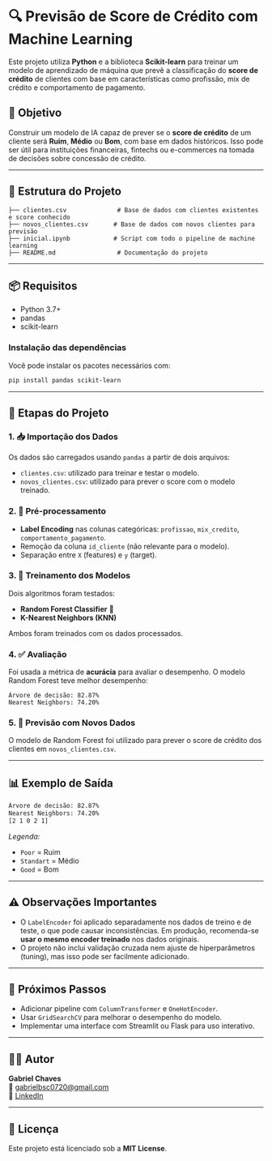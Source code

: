 
# 🔍 Previsão de Score de Crédito com Machine Learning

Este projeto utiliza **Python** e a biblioteca **Scikit-learn** para treinar um modelo de aprendizado de máquina que prevê a classificação do **score de crédito** de clientes com base em características como profissão, mix de crédito e comportamento de pagamento.

## 🧠 Objetivo

Construir um modelo de IA capaz de prever se o **score de crédito** de um cliente será **Ruim**, **Médio** ou **Bom**, com base em dados históricos. Isso pode ser útil para instituições financeiras, fintechs ou e-commerces na tomada de decisões sobre concessão de crédito.

---

## 📁 Estrutura do Projeto

```
├── clientes.csv              # Base de dados com clientes existentes e score conhecido
├── novos_clientes.csv       # Base de dados com novos clientes para previsão
├── inicial.ipynb            # Script com todo o pipeline de machine learning
├── README.md                 # Documentação do projeto
```

---

## 📦 Requisitos

- Python 3.7+
- pandas
- scikit-learn

### Instalação das dependências

Você pode instalar os pacotes necessários com:

```bash
pip install pandas scikit-learn
```

---

## 🧪 Etapas do Projeto

### 1. 📥 Importação dos Dados

Os dados são carregados usando `pandas` a partir de dois arquivos:

- `clientes.csv`: utilizado para treinar e testar o modelo.
- `novos_clientes.csv`: utilizado para prever o score com o modelo treinado.

### 2. 🧹 Pré-processamento

- **Label Encoding** nas colunas categóricas: `profissao`, `mix_credito`, `comportamento_pagamento`.
- Remoção da coluna `id_cliente` (não relevante para o modelo).
- Separação entre `X` (features) e `y` (target).

### 3. 🧠 Treinamento dos Modelos

Dois algoritmos foram testados:

- **Random Forest Classifier** 🌲
- **K-Nearest Neighbors (KNN)**

Ambos foram treinados com os dados processados.

### 4. ✅ Avaliação

Foi usada a métrica de **acurácia** para avaliar o desempenho. O modelo Random Forest teve melhor desempenho:

```
Árvore de decisão: 82.87%
Nearest Neighbors: 74.20%
```

### 5. 🔮 Previsão com Novos Dados

O modelo de Random Forest foi utilizado para prever o score de crédito dos clientes em `novos_clientes.csv`.

---

## 📊 Exemplo de Saída

```bash
Árvore de decisão: 82.87%
Nearest Neighbors: 74.20%
[2 1 0 2 1]
```

*Legenda:*
- `Poor` = Ruim
- `Standart` = Médio
- `Good` = Bom

---

## ⚠️ Observações Importantes

- O `LabelEncoder` foi aplicado separadamente nos dados de treino e de teste, o que pode causar inconsistências. Em produção, recomenda-se **usar o mesmo encoder treinado** nos dados originais.
- O projeto não inclui validação cruzada nem ajuste de hiperparâmetros (tuning), mas isso pode ser facilmente adicionado.

---

## 🚀 Próximos Passos

- Adicionar pipeline com `ColumnTransformer` e `OneHotEncoder`.
- Usar `GridSearchCV` para melhorar o desempenho do modelo.
- Implementar uma interface com Streamlit ou Flask para uso interativo.

---

## 👨‍💻 Autor

**Gabriel Chaves**  
📧 gabrielbsc0720@gmail.com  
🔗 [LinkedIn](www.linkedin.com/in/gabriel-borges-ch)

---

## 📄 Licença

Este projeto está licenciado sob a **MIT License**.